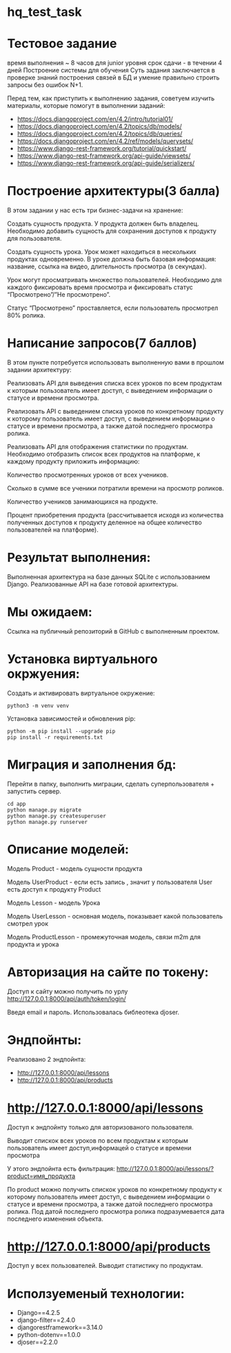 # hq_test_task

# Тестовое задание
время выполнения ~ 8 часов для junior уровня
срок сдачи - в течении 4 дней
Построение системы для обучения
Суть задания заключается в проверке знаний построения связей в БД и умение правильно строить запросы без ошибок N+1.

Перед тем, как приступить к выполнению задания, советуем изучить материалы, которые помогут в выполнении заданий:

- https://docs.djangoproject.com/en/4.2/intro/tutorial01/
- https://docs.djangoproject.com/en/4.2/topics/db/models/
- https://docs.djangoproject.com/en/4.2/topics/db/queries/
- https://docs.djangoproject.com/en/4.2/ref/models/querysets/
- https://www.django-rest-framework.org/tutorial/quickstart/
- https://www.django-rest-framework.org/api-guide/viewsets/
- https://www.django-rest-framework.org/api-guide/serializers/


#  Построение архитектуры(3 балла)
В этом задании у нас есть три бизнес-задачи на хранение:

Создать сущность продукта. У продукта должен быть владелец. Необходимо добавить сущность для сохранения доступов к продукту для пользователя.

Создать сущность урока. Урок может находиться в нескольких продуктах одновременно. В уроке должна быть базовая информация: название, ссылка на видео, длительность просмотра (в секундах).

Урок могут просматривать множество пользователей. Необходимо для каждого фиксировать время просмотра и фиксировать статус “Просмотрено”/”Не просмотрено”. 

Статус “Просмотрено” проставляется, если пользователь просмотрел 80% ролика.

# Написание запросов(7 баллов)
В этом пункте потребуется использовать выполненную вами в прошлом задании архитектуру:

Реализовать API для выведения списка всех уроков по всем продуктам к которым пользователь имеет доступ, с выведением информации о статусе и времени просмотра.

Реализовать API с выведением списка уроков по конкретному продукту к которому пользователь имеет доступ, с выведением информации о статусе и времени просмотра, а также датой последнего просмотра ролика.

Реализовать API для отображения статистики по продуктам. Необходимо отобразить список всех продуктов на платформе, к каждому продукту приложить информацию:

Количество просмотренных уроков от всех учеников.

Сколько в сумме все ученики потратили времени на просмотр роликов.

Количество учеников занимающихся на продукте.

Процент приобретения продукта (рассчитывается исходя из количества полученных доступов к продукту деленное на общее количество пользователей на платформе).


# Результат выполнения:
Выполненная архитектура на базе данных SQLite с использованием Django.
Реализованные API на базе готовой архитектуры.


# Мы ожидаем: 
Ссылка на публичный репозиторий в GitHub с выполненным проектом.

# Установка виртуального окржуения:

Cоздать и активировать виртуальное окружение:

```
python3 -m venv venv
```
Установка зависимостей и обновления pip:

```
python -m pip install --upgrade pip
pip install -r requirements.txt
```

# Миграция и заполнения бд:
Перейти в папку, выполнить миграции, сделать суперпользователя + запустить сервер.

```
cd app
python manage.py migrate
python manage.py createsuperuser
python manage.py runserver
```

# Описание моделей:

Модель Product - модель сущности продукта

Модель UserProduct - если есть запись , значит у пользователя User есть доступ к продукту Product

Модель Lesson - модель Урока

Модель UserLesson - основная модель, показывает какой пользователь смотрел урок

Модель ProductLesson - промежуточная модель, связи m2m для продукта и урока

# Авторизация на сайте по токену:
Доступ к сайту можно получить по урлу http://127.0.0.1:8000/api/auth/token/login/

Введя email и пароль. Использовалась библеотека djoser.

# Эндпойнты:
Реализовано 2 эндпойнта:
- http://127.0.0.1:8000/api/lessons
- http://127.0.0.1:8000/api/products

# http://127.0.0.1:8000/api/lessons
Доступ к эндпойнту только для авторизованого пользователя.

Выводит спискок всех уроков по всем продуктам к которым пользователь имеет доступ,информацей о статусе и времени просмотра

У этого эндпойнта есть фильтрация:
http://127.0.0.1:8000/api/lessons/?product=имя_продукта

По product можно получить спискок уроков по конкретному продукту к которому пользователь имеет доступ, с выведением информации о статусе и времени просмотра, а также датой последнего просмотра ролика. Под датой последнего просмотра ролика подразумевается дата последнего изменения объекта.


# http://127.0.0.1:8000/api/products

Доступ у всех пользователей. Выводит статистику по продуктам.

# Исползуеменый технологии:
- Django==4.2.5
- django-filter==2.4.0
- djangorestframework==3.14.0
- python-dotenv==1.0.0
- djoser==2.2.0